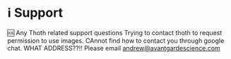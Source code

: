 # ℹ️ Support 

🆘 Any Thoth related support questions
Trying to contact thoth to request permission to use images.
CAnnot find how to contact you through google chat. WHAT ADDRESS??!!
Please email andrew@avantgardescience.com
